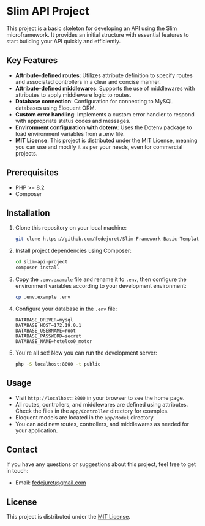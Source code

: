 # Slim API Project

This project is a basic skeleton for developing an API using the Slim microframework. It provides an initial structure with essential features to start building your API quickly and efficiently.

## Key Features

- **Attribute-defined routes**: Utilizes attribute definition to specify routes and associated controllers in a clear and concise manner.
- **Attribute-defined middlewares**: Supports the use of middlewares with attributes to apply middleware logic to routes.
- **Database connection**: Configuration for connecting to MySQL databases using Eloquent ORM.
- **Custom error handling**: Implements a custom error handler to respond with appropriate status codes and messages.
- **Environment configuration with dotenv**: Uses the Dotenv package to load environment variables from a .env file.
- **MIT License**: This project is distributed under the MIT License, meaning you can use and modify it as per your needs, even for commercial projects.

## Prerequisites

- PHP >= 8.2
- Composer

## Installation

1. Clone this repository on your local machine:

    ```bash
    git clone https://github.com/fedejuret/Slim-Framework-Basic-Template.git
    ```

2. Install project dependencies using Composer:

    ```bash
    cd slim-api-project
    composer install
    ```

3. Copy the `.env.example` file and rename it to `.env`, then configure the environment variables according to your development environment:

    ```bash
    cp .env.example .env
    ```

4. Configure your database in the `.env` file:

    ```dotenv
    DATABASE_DRIVER=mysql
    DATABASE_HOST=172.19.0.1
    DATABASE_USERNAME=root
    DATABASE_PASSWORD=secret
    DATABASE_NAME=hotelco0_motor
    ```

5. You're all set! Now you can run the development server:

    ```bash
    php -S localhost:8000 -t public
    ```

## Usage

- Visit `http://localhost:8000` in your browser to see the home page.
- All routes, controllers, and middlewares are defined using attributes. Check the files in the `app/Controller` directory for examples.
- Eloquent models are located in the `app/Model` directory.
- You can add new routes, controllers, and middlewares as needed for your application.

## Contact

If you have any questions or suggestions about this project, feel free to get in touch:

- Email: fedejuret@gmail.com

## License

This project is distributed under the [MIT License](LICENSE).
